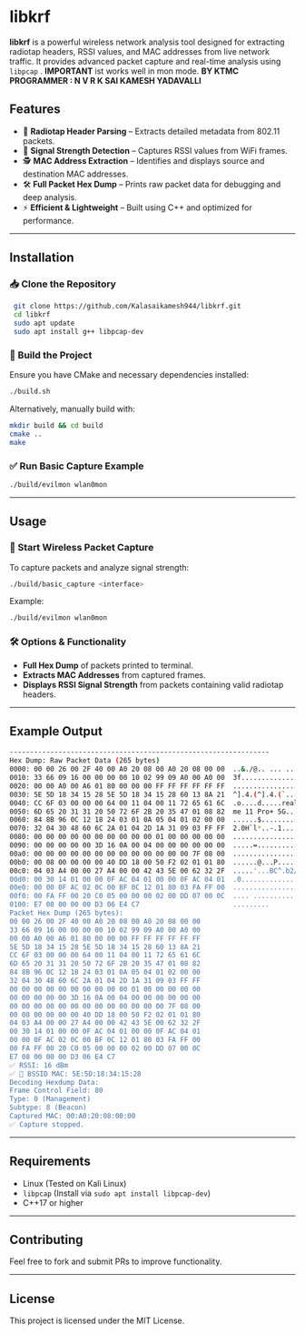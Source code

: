 # libkrf

**libkrf** is a powerful wireless network analysis tool designed for extracting radiotap headers, RSSI values, and MAC addresses from live network traffic. It provides advanced packet capture and real-time analysis using `libpcap` .
**IMPORTANT** ist works well in mon mode.
**BY KTMC** 
**PROGRAMMER : N V R K SAI KAMESH YADAVALLI**
## Features

- 📡 **Radiotap Header Parsing** – Extracts detailed metadata from 802.11 packets.
- 📶 **Signal Strength Detection** – Captures RSSI values from WiFi frames.
- 🕵️ **MAC Address Extraction** – Identifies and displays source and destination MAC addresses.
- 🛠 **Full Packet Hex Dump** – Prints raw packet data for debugging and deep analysis.
- ⚡ **Efficient & Lightweight** – Built using C++ and optimized for performance.

---

## Installation

### 📥 Clone the Repository
```sh
 git clone https://github.com/Kalasaikamesh944/libkrf.git
 cd libkrf
 sudo apt update
 sudo apt install g++ libpcap-dev
```

### 🔧 Build the Project
Ensure you have CMake and necessary dependencies installed:

```sh
./build.sh
```

Alternatively, manually build with:
```sh
mkdir build && cd build
cmake ..
make
```

### ✅ Run Basic Capture Example
```sh
./build/evilmon wlan0mon
```

---

## Usage

### 📡 Start Wireless Packet Capture
To capture packets and analyze signal strength:
```sh
./build/basic_capture <interface>
```
Example:
```sh
./build/evilmon wlan0mon
```

### 🛠 Options & Functionality
- **Full Hex Dump** of packets printed to terminal.
- **Extracts MAC Addresses** from captured frames.
- **Displays RSSI Signal Strength** from packets containing valid radiotap headers.

---

## Example Output
```sh
----------------------------------------------------------------
Hex Dump: Raw Packet Data (265 bytes)
0000: 00 00 26 00 2F 40 00 A0 20 08 00 A0 20 08 00 00  ..&./@.. ... ...
0010: 33 66 09 16 00 00 00 00 10 02 99 09 A0 00 A0 00  3f..............
0020: 00 00 A0 00 A6 01 80 00 00 00 FF FF FF FF FF FF  ................
0030: 5E 5D 18 34 15 28 5E 5D 18 34 15 28 60 13 8A 21  ^].4.(^].4.(`..!
0040: CC 6F 03 00 00 00 64 00 11 04 00 11 72 65 61 6C  .o....d.....real
0050: 6D 65 20 31 31 20 50 72 6F 2B 20 35 47 01 08 82  me 11 Pro+ 5G...
0060: 84 8B 96 0C 12 18 24 03 01 0A 05 04 01 02 00 00  ......$.........
0070: 32 04 30 48 60 6C 2A 01 04 2D 1A 31 09 03 FF FF  2.0H`l*..-.1....
0080: 00 00 00 00 00 00 00 00 00 00 01 00 00 00 00 00  ................
0090: 00 00 00 00 00 3D 16 0A 00 04 00 00 00 00 00 00  .....=..........
00a0: 00 00 00 00 00 00 00 00 00 00 00 00 00 7F 08 00  ................
00b0: 00 08 00 00 00 00 40 DD 18 00 50 F2 02 01 01 80  ......@...P.....
00c0: 04 03 A4 00 00 27 A4 00 00 42 43 5E 00 62 32 2F  .....'...BC^.b2/
00d0: 00 30 14 01 00 00 0F AC 04 01 00 00 0F AC 04 01  .0..............
00e0: 00 00 0F AC 02 0C 00 BF 0C 12 01 80 03 FA FF 00  ................
00f0: 00 FA FF 00 20 C0 05 00 00 00 02 00 DD 07 00 0C  .... ...........
0100: E7 08 00 00 00 D3 06 E4 C7                       .........       
Packet Hex Dump (265 bytes):
00 00 26 00 2F 40 00 A0 20 08 00 A0 20 08 00 00 
33 66 09 16 00 00 00 00 10 02 99 09 A0 00 A0 00 
00 00 A0 00 A6 01 80 00 00 00 FF FF FF FF FF FF 
5E 5D 18 34 15 28 5E 5D 18 34 15 28 60 13 8A 21 
CC 6F 03 00 00 00 64 00 11 04 00 11 72 65 61 6C 
6D 65 20 31 31 20 50 72 6F 2B 20 35 47 01 08 82 
84 8B 96 0C 12 18 24 03 01 0A 05 04 01 02 00 00 
32 04 30 48 60 6C 2A 01 04 2D 1A 31 09 03 FF FF 
00 00 00 00 00 00 00 00 00 00 01 00 00 00 00 00 
00 00 00 00 00 3D 16 0A 00 04 00 00 00 00 00 00 
00 00 00 00 00 00 00 00 00 00 00 00 00 7F 08 00 
00 08 00 00 00 00 40 DD 18 00 50 F2 02 01 01 80 
04 03 A4 00 00 27 A4 00 00 42 43 5E 00 62 32 2F 
00 30 14 01 00 00 0F AC 04 01 00 00 0F AC 04 01 
00 00 0F AC 02 0C 00 BF 0C 12 01 80 03 FA FF 00 
00 FA FF 00 20 C0 05 00 00 00 02 00 DD 07 00 0C 
E7 08 00 00 00 D3 06 E4 C7 
✅ RSSI: 16 dBm
✅ 📡 BSSID MAC: 5E:5D:18:34:15:28
Decoding Hexdump Data:
Frame Control Field: 80
Type: 0 (Management)
Subtype: 8 (Beacon)
Captured MAC: 00:A0:20:08:00:00
✅ Capture stopped.

```

---

## Requirements
- Linux (Tested on Kali Linux)
- `libpcap` (Install via `sudo apt install libpcap-dev`)
- C++17 or higher

---

## Contributing
Feel free to fork and submit PRs to improve functionality.

---

## License
This project is licensed under the MIT License.


